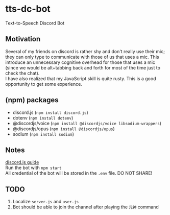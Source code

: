 # tts-dc-bot
Text-to-Speech Discord Bot

## Motivation
Several of my friends on discord is rather shy and don't really use their mic; they can only type to communicate with those of us that uses a mic. This introduce an unnecessary cognitive overhead for those that uses a mic (since we would be alt+tabbing back and forth for most of the time just to check the chat).  
I have also realized that my JavaScript skill is quite rusty. This is a good opportunity to get some experience. 

## (npm) packages
- discord.js (`npm install discord.js`)
- dotenv (`npm install dotenv`)
- @discordjs/voice (`npm install @discordjs/voice libsodium-wrappers`)
- @discordjs/opus (`npm install @discordjs/opus`)
- sodium (`npm install sodium`)

## Notes
[discord.js guide](https://discordjs.guide)  
Run the bot with `npm start`  
All credential of the bot will be stored in the `.env` file. DO NOT SHARE!  

## TODO
1. Localize `server.js` and `user.js`
2. Bot should be able to join the channel after playing the `元神` command
